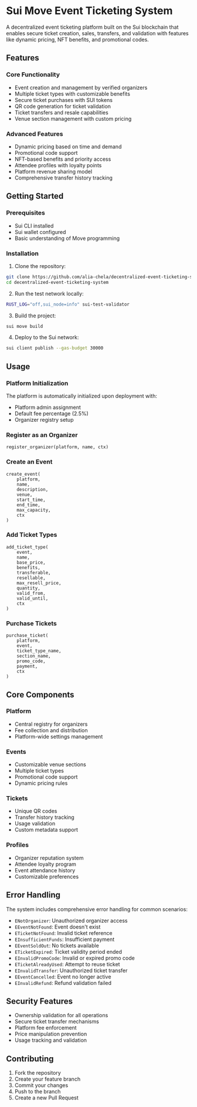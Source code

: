 # Sui Move Event Ticketing System

A decentralized event ticketing platform built on the Sui blockchain that enables secure ticket creation, sales, transfers, and validation with features like dynamic pricing, NFT benefits, and promotional codes.

## Features

### Core Functionality

- Event creation and management by verified organizers
- Multiple ticket types with customizable benefits
- Secure ticket purchases with SUI tokens
- QR code generation for ticket validation
- Ticket transfers and resale capabilities
- Venue section management with custom pricing

### Advanced Features

- Dynamic pricing based on time and demand
- Promotional code support
- NFT-based benefits and priority access
- Attendee profiles with loyalty points
- Platform revenue sharing model
- Comprehensive transfer history tracking

## Getting Started

### Prerequisites

- Sui CLI installed
- Sui wallet configured
- Basic understanding of Move programming

### Installation

1. Clone the repository:

```bash
git clone https://github.com/alia-chela/decentralized-event-ticketing-system.git
cd decentralized-event-ticketing-system
```

2.  Run the test network locally:

```bash
RUST_LOG="off,sui_node=info" sui-test-validator
```

3. Build the project:

```bash
sui move build
```

4. Deploy to the Sui network:

```bash
sui client publish --gas-budget 30000
```

## Usage

### Platform Initialization

The platform is automatically initialized upon deployment with:

- Platform admin assignment
- Default fee percentage (2.5%)
- Organizer registry setup

### Register as an Organizer

```move
register_organizer(platform, name, ctx)
```

### Create an Event

```move
create_event(
    platform,
    name,
    description,
    venue,
    start_time,
    end_time,
    max_capacity,
    ctx
)
```

### Add Ticket Types

```move
add_ticket_type(
    event,
    name,
    base_price,
    benefits,
    transferable,
    resellable,
    max_resell_price,
    quantity,
    valid_from,
    valid_until,
    ctx
)
```

### Purchase Tickets

```move
purchase_ticket(
    platform,
    event,
    ticket_type_name,
    section_name,
    promo_code,
    payment,
    ctx
)
```

## Core Components

### Platform

- Central registry for organizers
- Fee collection and distribution
- Platform-wide settings management

### Events

- Customizable venue sections
- Multiple ticket types
- Promotional code support
- Dynamic pricing rules

### Tickets

- Unique QR codes
- Transfer history tracking
- Usage validation
- Custom metadata support

### Profiles

- Organizer reputation system
- Attendee loyalty program
- Event attendance history
- Customizable preferences

## Error Handling

The system includes comprehensive error handling for common scenarios:

- `ENotOrganizer`: Unauthorized organizer access
- `EEventNotFound`: Event doesn't exist
- `ETicketNotFound`: Invalid ticket reference
- `EInsufficientFunds`: Insufficient payment
- `EEventSoldOut`: No tickets available
- `ETicketExpired`: Ticket validity period ended
- `EInvalidPromoCode`: Invalid or expired promo code
- `ETicketAlreadyUsed`: Attempt to reuse ticket
- `EInvalidTransfer`: Unauthorized ticket transfer
- `EEventCancelled`: Event no longer active
- `EInvalidRefund`: Refund validation failed

## Security Features

- Ownership validation for all operations
- Secure ticket transfer mechanisms
- Platform fee enforcement
- Price manipulation prevention
- Usage tracking and validation

## Contributing

1. Fork the repository
2. Create your feature branch
3. Commit your changes
4. Push to the branch
5. Create a new Pull Request
